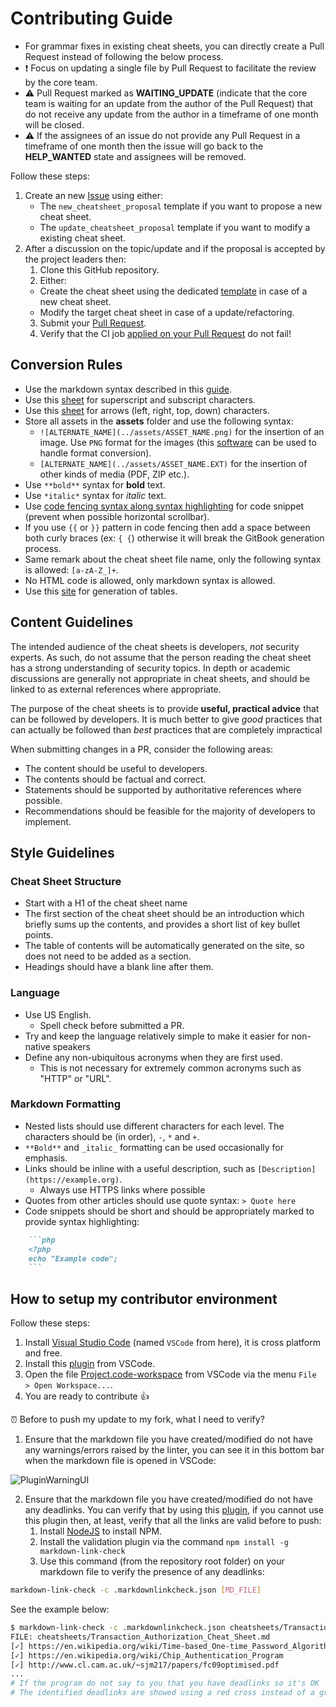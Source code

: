 # Contributing Guide

- For grammar fixes in existing cheat sheets, you can directly create a Pull Request instead of following the below process.
- :heavy_exclamation_mark: Focus on updating a single file by Pull Request to facilitate the review by the core team.
- :warning: Pull Request marked as **WAITING_UPDATE** (indicate that the core team is waiting for an update from the author of the Pull Request) that do not receive any update from the author in a timeframe of one month will be closed.
- :warning: If the assignees of an issue do not provide any Pull Request in a timeframe of one month then the issue will go back to the **HELP_WANTED** state and assignees will be removed.

Follow these steps:

1. Create an new [Issue](https://github.com/OWASP/CheatSheetSeries/issues/new/choose) using either:
   - The `new_cheatsheet_proposal` template if you want to propose a new cheat sheet.
   - The `update_cheatsheet_proposal` template if you want to modify a existing cheat sheet.
2. After a discussion on the topic/update and if the proposal is accepted by the project leaders then:
    1. Clone this GitHub repository.
    2. Either:
      - Create the cheat sheet using the dedicated [template](templates/New_CheatSheet.md) in case of a new cheat sheet.
      - Modify the target cheat sheet in case of a update/refactoring.
    3. Submit your [Pull Request](https://help.github.com/articles/creating-a-pull-request/).
    4. Verify that the CI job [applied on your Pull Request](https://travis-ci.org/OWASP/CheatSheetSeries/pull_requests) do not fail!

## Conversion Rules

- Use the markdown syntax described in this [guide](https://guides.github.com/features/mastering-markdown/).
- Use this [sheet](https://gist.github.com/molomby/9bc092e4a125f529ae362de7e46e8176) for superscript and subscript characters.
- Use this [sheet](https://meta.askubuntu.com/a/7383) for arrows (left, right, top, down) characters.
- Store all assets in the **assets** folder and use the following syntax:
    - `![ALTERNATE_NAME](../assets/ASSET_NAME.png)` for the insertion of an image. Use `PNG` format for the images (this [software](https://www.gimp.org/downloads/) can be used to handle format conversion).
    - `[ALTERNATE_NAME](../assets/ASSET_NAME.EXT)` for the insertion of other kinds of media (PDF, ZIP etc.).
- Use `**bold**` syntax for **bold** text.
- Use `*italic*` syntax for *italic* text.
- Use [code fencing syntax along syntax highlighting](https://help.github.com/articles/creating-and-highlighting-code-blocks/) for code snippet (prevent when possible horizontal scrollbar).
- If you use `{{` or `}}` pattern in code fencing then add a space between both curly braces (ex: `{ {`) otherwise it will break the GitBook generation process.
- Same remark about the cheat sheet file name, only the following syntax is allowed: `[a-zA-Z_]+`.
- No HTML code is allowed, only markdown syntax is allowed.
- Use this [site](https://www.tablesgenerator.com/markdown_tables) for generation of tables.

## Content Guidelines

The intended audience of the cheat sheets is developers, _not_ security experts. As such, do not assume that the person reading the cheat sheet has a strong understanding of security topics. In depth or academic discussions are generally not appropriate in cheat sheets, and should be linked to as external references where appropriate.

The purpose of the cheat sheets is to provide **useful, practical advice** that can be followed by developers. It is much better to give _good_ practices that can actually be followed than _best_ practices that are completely impractical

When submitting changes in a PR, consider the following areas:

- The content should be useful to developers.
- The contents should be factual and correct.
- Statements should be supported by authoritative references where possible.
- Recommendations should be feasible for the majority of developers to implement.

## Style Guidelines

### Cheat Sheet Structure

- Start with a H1 of the cheat sheet name
- The first section of the cheat sheet should be an introduction which briefly sums up the contents, and provides a short list of key bullet points.
- The table of contents will be automatically generated on the site, so does not need to be added as a section.
- Headings should have a blank line after them.

### Language

- Use US English.
    - Spell check before submitted a PR.
- Try and keep the language relatively simple to make it easier for non-native speakers
- Define any non-ubiquitous acronyms when they are first used.
    - This is not necessary for extremely common acronyms such as "HTTP" or "URL".

### Markdown Formatting

- Nested lists should use different characters for each level. The characters should be (in order), `-`, `*` and `+`.
- `**Bold**` and `_italic_` formatting can be used occasionally for emphasis.
- Links should be inline with a useful description, such as `[Description](https://example.org)`.
    - Always use HTTPS links where possible
- Quotes from other articles should use quote syntax: `> Quote here`
- Code snippets should be short and should be appropriately marked to provide syntax highlighting:

```md
    ```php
    <?php
    echo "Example code";
    ```
```

## How to setup my contributor environment

Follow these steps:

1. Install [Visual Studio Code](https://code.visualstudio.com/) (named `VSCode` from here), it is cross platform and free.
2. Install this [plugin](https://github.com/DavidAnson/vscode-markdownlint#install) from VSCode.
3. Open the file [Project.code-workspace](Project.code-workspace) from VSCode via the menu `File > Open Workspace...`.
4. You are ready to contribute :+1:

:alarm_clock: Before to push my update to my fork, what I need to verify?

1. Ensure that the markdown file you have created/modified do not have any warnings/errors raised by the linter, you can see it in this bottom bar when the markdown file is opened in VSCode:

![PluginWarningUI](assets/README_PluginWarningUI.png)

2. Ensure that the markdown file you have created/modified do not have any deadlinks. You can verify that by using this [plugin](https://www.npmjs.com/package/markdown-link-check), if you cannot use this plugin then, at least, verify that all the links are valid before to push:
    1. Install [NodeJS](https://nodejs.org/en/download/) to install NPM.
    2. Install the validation plugin via the command `npm install -g markdown-link-check`
    3. Use this command (from the repository root folder) on your markdown file to verify the presence of any deadlinks:

```bash
markdown-link-check -c .markdownlinkcheck.json [MD_FILE]
```

See the example below:

```bash
$ markdown-link-check -c .markdownlinkcheck.json cheatsheets/Transaction_Authorization_Cheat_Sheet.md
FILE: cheatsheets/Transaction_Authorization_Cheat_Sheet.md
[✓] https://en.wikipedia.org/wiki/Time-based_One-time_Password_Algorithm
[✓] https://en.wikipedia.org/wiki/Chip_Authentication_Program
[✓] http://www.cl.cam.ac.uk/~sjm217/papers/fc09optimised.pdf
...
# If the program do not say to you that you have deadlinks so it's OK
# The identified deadlinks are showed using a red cross instead of a green tick before the link.
```
